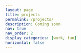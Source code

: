 ```yaml
---
layout: page
title: projects
permalink: /projects/
description: Coming soon
nav: true
nav_order: 2
display_categories: [work, fun]
horizontal: false
---
```

